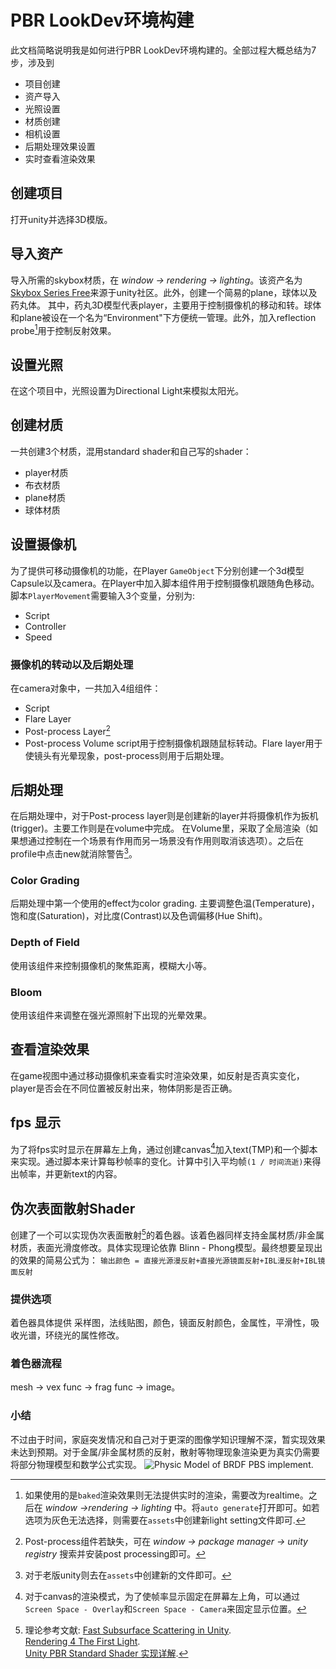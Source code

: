 # **PBR LookDev环境构建** #
此文档简略说明我是如何进行PBR LookDev环境构建的。全部过程大概总结为7步，涉及到
- 项目创建
- 资产导入
- 光照设置
- 材质创建
- 相机设置
- 后期处理效果设置
- 实时查看渲染效果

## **创建项目** ##
打开unity并选择3D模版。

## **导入资产** ##
导入所需的skybox材质，在 _window -> rendering -> lighting_。该资产名为[Skybox Series Free](https://assetstore.unity.com/packages/2d/textures-materials/sky/skybox-series-free-103633)来源于unity社区。此外，创建一个简易的plane，球体以及药丸体。
其中，药丸3D模型代表player，主要用于控制摄像机的移动和转。球体和plane被设在一个名为“Environment"下方便统一管理。此外，加入reflection probe[^1]用于控制反射效果。

## **设置光照** #
在这个项目中，光照设置为Directional Light来模拟太阳光。

## **创建材质** #
一共创建3个材质，混用standard shader和自己写的shader：
* player材质
* 布衣材质
* plane材质
* 球体材质 

## **设置摄像机** ##
为了提供可移动摄像机的功能，在Player ```GameObject```下分别创建一个3d模型Capsule以及camera。在Player中加入脚本组件用于控制摄像机跟随角色移动。脚本```PlayerMovement```需要输入3个变量，分别为:
+ Script
+ Controller
+ Speed
### 摄像机的转动以及后期处理 ###
在camera对象中，一共加入4组组件：
- Script
- Flare Layer
- Post-process Layer[^2]
- Post-process Volume
script用于控制摄像机跟随鼠标转动。Flare layer用于使镜头有光晕现象，post-process则用于后期处理。

## **后期处理** ##
在后期处理中，对于Post-process layer则是创建新的layer并将摄像机作为扳机(trigger)。主要工作则是在volume中完成。
在Volume里，采取了全局渲染（如果想通过控制在一个场景有作用而另一场景没有作用则取消该选项）。之后在profile中点击new就消除警告[^3]。
### Color Grading ###
后期处理中第一个使用的effect为color grading. 主要调整色温(Temperature)，饱和度(Saturation)，对比度(Contrast)以及色调偏移(Hue Shift)。
### Depth of Field ###
使用该组件来控制摄像机的聚焦距离，模糊大小等。
### Bloom ###
使用该组件来调整在强光源照射下出现的光晕效果。

## **查看渲染效果** ##
在game视图中通过移动摄像机来查看实时渲染效果，如反射是否真实变化，player是否会在不同位置被反射出来，物体阴影是否正确。

## **fps 显示** ##
为了将fps实时显示在屏幕左上角，通过创建canvas[^4]加入text(TMP)和一个脚本来实现。通过脚本来计算每秒帧率的变化。计算中引入平均帧```(1 / 时间流逝)```来得出帧率，并更新text的内容。

## **伪次表面散射Shader** ##
创建了一个可以实现伪次表面散射[^5]的着色器。该着色器同样支持金属材质/非金属材质，表面光滑度修改。具体实现理论依靠
Blinn - Phong模型。最终想要呈现出的效果的简易公式为：
```输出颜色 = 直接光源漫反射+直接光源镜面反射+IBL漫反射+IBL镜面反射```
### 提供选项 ###
着色器具体提供 采样图，法线贴图，颜色，镜面反射颜色，金属性，平滑性，吸收光谱，环绕光的属性修改。
### 着色器流程 ###
mesh -> vex func -> frag func -> image。
### 小结 ###
不过由于时间，家庭突发情况和自己对于更深的图像学知识理解不深，暂实现效果未达到预期。对于金属/非金属材质的反射，散射等物理现象渲染更为真实仍需要将部分物理模型和数学公式实现。
![Physic Model of BRDF PBS implement](./formula/format.png).


















[^1]: 如果使用的是```baked```渲染效果则无法提供实时的渲染，需要改为realtime。之后在 _window ->rendering -> lighting_ 中。将```auto generate```打开即可。如若选项为灰色无法选择，则需要在```assets```中创建新light setting文件即可.
[^2]: Post-process组件若缺失，可在 _window -> package manager -> unity registry_ 搜索并安装post processing即可。
[^3]: 对于老版unity则去在```assets```中创建新的文件即可。
[^4]: 对于canvas的渲染模式，为了使帧率显示固定在屏幕左上角，可以通过```Screen Space - Overlay```和```Screen Space - Camera```来固定显示位置。
[^5]: 理论参考文献: [Fast Subsurface Scattering in Unity](https://www.alanzucconi.com/2017/08/30/fast-subsurface-scattering-2/).</br>[Rendering 4 The First Light](https://catlikecoding.com/unity/tutorials/rendering/part-4/).</br>[Unity PBR Standard Shader 实现详解](https://zhuanlan.zhihu.com/p/137039291).